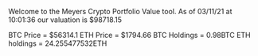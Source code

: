 Welcome to the Meyers Crypto Portfolio Value tool. 
As of 03/11/21 at 10:01:36 our valuation is $98718.15 

BTC Price = $56314.1
 ETH Price = $1794.66
BTC Holdings = 0.98BTC
 ETH holdings = 24.255477532ETH 
